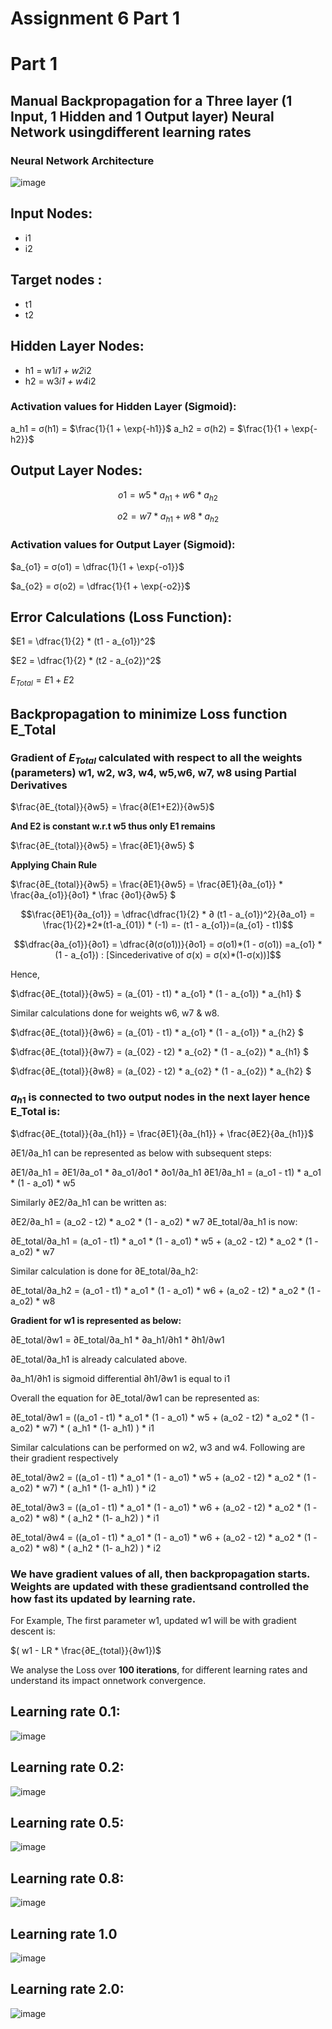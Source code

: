 # Assignment 6 Part 1 
# Part 1
## Manual Backpropagation for a Three layer (1 Input, 1 Hidden and 1 Output layer) Neural Network usingdifferent learning rates
### Neural Network Architecture
![image](images/nn_image.png)
## Input Nodes:
* i1
* i2

## Target nodes :
* t1
* t2

## Hidden Layer Nodes:
- h1 = w1*i1 + w2*i2
- h2 = w3*i1 + w4*i2

### Activation values for Hidden Layer (Sigmoid):
a_h1 = σ(h1) = $\frac{1}{1 + \exp{-h1}}$
a_h2 = σ(h2) = $\frac{1}{1 + \exp{-h2}}$

## Output Layer Nodes:
```math
o1 = w5*a_{h1} + w6*a_{h2}
```

```math
o2 = w7*a_{h1}+ w8*a_{h2}
```

### Activation values for Output Layer (Sigmoid):
$a_{o1} = σ(o1) = \dfrac{1}{1 + \exp{-o1}}$


$a_{o2} = σ(o2) = \dfrac{1}{1 + \exp{-o2}}$

## Error Calculations (Loss Function):
$E1 = \dfrac{1}{2} * (t1 - a_{o1})^2$

$E2 = \dfrac{1}{2} * (t2 - a_{o2})^2$

$E_{Total} = E1 + E2$
## Backpropagation to minimize Loss function E_Total

### Gradient of $E_{Total}$ calculated with respect to all the weights (parameters) w1, w2, w3, w4, w5,w6, w7, w8 using Partial Derivatives

$\frac{∂E_{total}}{∂w5} = \frac{∂(E1+E2)}{∂w5}$

**And E2 is constant w.r.t w5 thus only E1 remains**

$\frac{∂E_{total}}{∂w5} = \frac{∂E1}{∂w5} $

**Applying Chain Rule**

$\frac{∂E_{total}}{∂w5} = \frac{∂E1}{∂w5} = \frac{∂E1}{∂a_{o1}}  * \frac{∂a_{o1}}{∂o1} * \frac {∂o1}{∂w5} $

```math
\frac{∂E1}{∂a_{o1}} = \dfrac{\dfrac{1}{2} * ∂ (t1 - a_{o1})^2}{∂a_o1} = \frac{1}{2}*2*(t1-a_{01}) * (-1) =- (t1 - a_{o1})=(a_{o1} - t1)
```

```math
\dfrac{∂a_{o1}}{∂o1} = \dfrac{∂(σ(o1))}{∂o1} = σ(o1)*(1 - σ(o1)) =a_{o1} * (1 - a_{o1}) : [Sincederivative of σ(x) = σ(x)*(1-σ(x))]
```

Hence,

$\dfrac{∂E_{total}}{∂w5} = (a_{01} - t1) * a_{o1} * (1 - a_{o1}) * a_{h1} $

Similar calculations done for weights w6, w7 & w8.

$\dfrac{∂E_{total}}{∂w6} = (a_{01} - t1) * a_{o1} * (1 - a_{o1}) * a_{h2} $

$\dfrac{∂E_{total}}{∂w7} = (a_{02} - t2) * a_{o2} * (1 - a_{o2}) * a_{h1} $

$\dfrac{∂E_{total}}{∂w8} = (a_{02} - t2) * a_{o2} * (1 - a_{o2}) * a_{h2} $

### $a_{h1}$ is connected to two output nodes in the next layer hence E_Total is:
$\dfrac{∂E_{total}}{∂a_{h1}} = \frac{∂E1}{∂a_{h1}} + \frac{∂E2}{∂a_{h1}}$

∂E1/∂a_h1 can be represented as below with subsequent steps:

∂E1/∂a_h1 = ∂E1/∂a_o1 * ∂a_o1/∂o1 * ∂o1/∂a_h1
∂E1/∂a_h1 = (a_o1 - t1) * a_o1 * (1 - a_o1) * w5

Similarly ∂E2/∂a_h1 can be written as:

∂E2/∂a_h1 = (a_o2 - t2) * a_o2 * (1 - a_o2) * w7
∂E_total/∂a_h1 is now:

∂E_total/∂a_h1 = (a_o1 - t1) * a_o1 * (1 - a_o1) * w5 + (a_o2 - t2) * a_o2 * (1 - a_o2) * w7

Similar calculation is done for ∂E_total/∂a_h2:

∂E_total/∂a_h2 = (a_o1 - t1) * a_o1 * (1 - a_o1) * w6 + (a_o2 - t2) * a_o2 * (1 - a_o2) * w8

**Gradient for w1 is represented as below:**

∂E_total/∂w1 = ∂E_total/∂a_h1 * ∂a_h1/∂h1 * ∂h1/∂w1

∂E_total/∂a_h1 is already calculated above.

∂a_h1/∂h1 is sigmoid differential
∂h1/∂w1 is equal to i1

Overall the equation for ∂E_total/∂w1 can be represented as:

∂E_total/∂w1 = ((a_o1 - t1) * a_o1 * (1 - a_o1) * w5 + (a_o2 - t2) * a_o2 * (1 - a_o2) * w7) * ( a_h1 * (1- a_h1) ) * i1

Similar calculations can be performed on w2, w3 and w4. Following are their gradient respectively

∂E_total/∂w2 = ((a_o1 - t1) * a_o1 * (1 - a_o1) * w5 + (a_o2 - t2) * a_o2 * (1 - a_o2) * w7) * ( a_h1 * (1- a_h1) ) * i2

∂E_total/∂w3 = ((a_o1 - t1) * a_o1 * (1 - a_o1) * w6 + (a_o2 - t2) * a_o2 * (1 - a_o2) * w8) * ( a_h2 * (1- a_h2) ) * i1

∂E_total/∂w4 = ((a_o1 - t1) * a_o1 * (1 - a_o1) * w6 + (a_o2 - t2) * a_o2 * (1 - a_o2) * w8) * ( a_h2 * (1- a_h2) ) * i2

### We have gradient values of all, then backpropagation starts. Weights are updated with these gradientsand controlled the how fast its updated by learning rate. 

For Example, The first parameter w1, updated w1 will be  with gradient descent is: 

$( w1 - LR * \frac{∂E_{total}}{∂w1})$

We analyse the Loss over **100 iterations**, for different learning rates and understand its impact onnetwork convergence.


## Learning rate 0.1:
![image](images/lr_0.1.png)



## Learning rate 0.2:
![image](images/lr_0.2.png)



## Learning rate 0.5:
![image](images/lr_0.5.png)



## Learning rate 0.8:
![image](images/lr_0.8.png)


## Learning rate 1.0
![image](images/lr_1.0.png)


## Learning rate 2.0:
![image](images/lr_2.0.png)